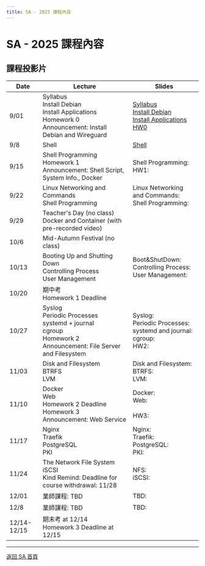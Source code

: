```yaml
---
title: SA - 2025 課程內容
---
```


# SA - 2025 課程內容

## 課程投影片

| Date  | Lecture | Slides |
|-------|-------------|----------|
| 9/01 | Syllabus<br>Install Debian<br>Install Applications<br>Homework 0 Announcement: Install Debian and Wireguard | [Syllabus](/sa/2025/Syllabus.pdf)<br>[Install Debian](/sa/2025/Install_Debian.pdf)<br>[Install Applications](/sa/2025/Install_Application.pdf)<br>[HW0](/sa/2025/hw0.pdf) |
| 9/8 | Shell | [Shell](/sa/2025/03_Shell.pdf) |
| 9/15 | Shell Programming<br>Homework 1 Announcement: Shell Script, System Info., Docker | Shell Programming:<br>HW1: |
| 9/22 | Linux Networking and Commands<br>Shell Programming | Linux Networking and Commands:<br>Shell Programming: |
| 9/29 | Teacher's Day (no class)<br>Docker and Container (with pre-recorded video) |  |
| 10/6 | Mid-Autumn Festival (no class) |  |
| 10/13 | Booting Up and Shutting Down<br>Controlling Process<br>User Management | Boot&ShutDown:<br>Controlling Process:<br>User Management: |
| 10/20 | 期中考<br>Homework 1 Deadline |  |
| 10/27 | Syslog<br>Periodic Processes<br>systemd + journal<br>cgroup<br>Homework 2 Announcement: File Server and Filesystem | Syslog:<br>Periodic Processes:<br>systemd and journal:<br>cgroup:<br>HW2: |
| 11/03 | Disk and Filesystem<br>BTRFS<br>LVM | Disk and Filesystem:<br>BTRFS:<br>LVM: |
| 11/10 | Docker<br>Web<br>Homework 2 Deadline<br>Homework 3 Announcement: Web Service | Docker:<br>Web:<br><br>HW3: |
| 11/17 | Nginx<br>Traefik<br>PostgreSQL<br>PKI | Nginx:<br>Traefik:<br>PostgreSQL:<br>PKI: |
| 11/24 | The Network File System<br>iSCSI<br>Kind Remind: Deadline for course withdrawal: 11/28 | NFS:<br>iSCSI: |
| 12/01 | 業師課程: TBD | TBD: |
| 12/8 | 業師課程: TBD | TBD: |
| 12/14-12/15 | 期末考 at 12/14<br>Homework 3 Deadline at 12/15 |  |

---

[返回 SA 首頁](/sa/)
